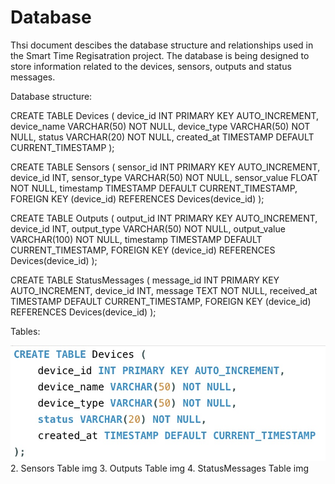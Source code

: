 # Database

Thsi document descibes the database structure and relationships used in the Smart Time Regisatration project. The database is being designed to store information related to the devices, sensors, outputs and status messages.

Database structure:

CREATE TABLE Devices (
    device_id INT PRIMARY KEY AUTO_INCREMENT,
    device_name VARCHAR(50) NOT NULL,
    device_type VARCHAR(50) NOT NULL,
    status VARCHAR(20) NOT NULL,
    created_at TIMESTAMP DEFAULT CURRENT_TIMESTAMP
);

CREATE TABLE Sensors (
    sensor_id INT PRIMARY KEY AUTO_INCREMENT,
    device_id INT,
    sensor_type VARCHAR(50) NOT NULL,
    sensor_value FLOAT NOT NULL,
    timestamp TIMESTAMP DEFAULT CURRENT_TIMESTAMP,
    FOREIGN KEY (device_id) REFERENCES Devices(device_id)
);

CREATE TABLE Outputs (
    output_id INT PRIMARY KEY AUTO_INCREMENT,
    device_id INT,
    output_type VARCHAR(50) NOT NULL,
    output_value VARCHAR(100) NOT NULL,
    timestamp TIMESTAMP DEFAULT CURRENT_TIMESTAMP,
    FOREIGN KEY (device_id) REFERENCES Devices(device_id)
);

CREATE TABLE StatusMessages (
    message_id INT PRIMARY KEY AUTO_INCREMENT,
    device_id INT,
    message TEXT NOT NULL,
    received_at TIMESTAMP DEFAULT CURRENT_TIMESTAMP,
    FOREIGN KEY (device_id) REFERENCES Devices(device_id)
);


Tables:


![Devices Table](docs/assets/new.png)
2. Sensors Table
img
3. Outputs Table
img
4. StatusMessages Table
img

